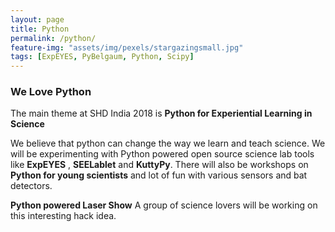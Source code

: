 ```yaml
---
layout: page
title: Python
permalink: /python/
feature-img: "assets/img/pexels/stargazingsmall.jpg"
tags: [ExpEYES, PyBelgaum, Python, Scipy]
---
```

### We Love Python
The main theme at SHD India 2018 is **Python for Experiential Learning in Science**
<p>
We believe that python can change the way we learn and teach science. We will be experimenting with Python powered open source science lab tools like <strong>ExpEYES</strong> , <strong>SEELablet</strong> and <strong>KuttyPy</strong>. There will also be workshops on <strong>Python for young scientists</strong> and lot of fun with various sensors and  bat detectors.
</p>

**Python powered Laser Show** A group of science lovers will be working on this interesting hack idea.
